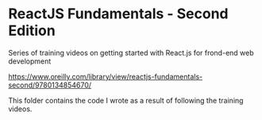 # ReactJS Fundamentals - Second Edition

Series of training videos on getting started with React.js for frond-end web development

https://www.oreilly.com/library/view/reactjs-fundamentals-second/9780134854670/

This folder contains the code I wrote as a result of following the training videos.